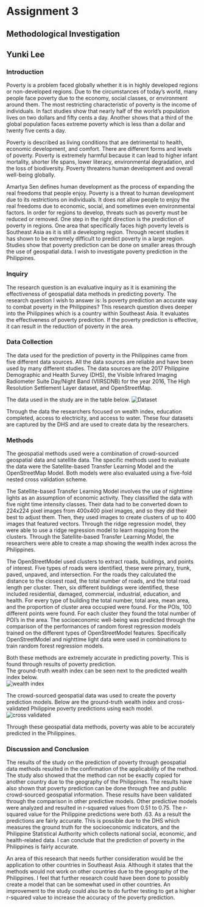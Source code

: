 # Assignment 3

## Methodological Investigation
## Yunki Lee

### Introduction
Poverty is a problem faced globally whether it is in highly developed regions or non-developed regions.  Due to the circumstances of today’s world, many people face poverty due to the economy, social classes, or environment around them.  The most restricting characteristic of poverty is the income of individuals.  In fact studies show that nearly half of the world’s population lives on two dollars and fifty cents a day.  Another shows that a third of the global population faces extreme poverty which is less than a dollar and twenty five cents a day.  

Poverty is described as living conditions that are detrimental to health, economic development, and comfort.  There are different forms and levels of poverty.  Poverty is extremely harmful because it can lead to higher infant mortality, shorter life spans, lower literacy, environmental degradation, and the loss of biodiversity.  Poverty threatens human development and overall well-being globally.

Amartya Sen defines human development as the process of expanding the real freedoms that people enjoy.  Poverty is a threat to human development due to its restrictions on individuals.  It does not allow people to enjoy the real freedoms due to economic, social, and sometimes even environmental factors.  In order for regions to develop, threats such as poverty must be reduced or removed.  One step in the right direction is the prediction of poverty in regions. One area that specifically faces high poverty levels is Southeast Asia as it is still a developing region.  Through recent studies it has shown to be extremely difficult to predict poverty in a large region.
Studies show that poverty prediction can be done on smaller areas through the use of geospatial data.  I wish to investigate poverty prediction in the Philippines.

### Inquiry
The research question is an evaluative inquiry as it is examining the effectiveness of geospatial data methods in predicting poverty.  The research question I wish to answer is: Is poverty prediction an accurate way to combat poverty in the Philippines?  This research question dives deeper into the Philippines which is a country within Southeast Asia.  It evaluates the effectiveness of poverty prediction.  If the poverty prediction is effective, it can result in the reduction of poverty in the area.  

### Data Collection
The data used for the prediction of poverty in the Philippines came from five different data sources.  All the data sources are reliable and have been used by many different studies.  The data sources are the 2017 Philippine Demographic and Health Survey (DHS), the Visible Infrared Imaging Radiometer Suite Day/Night Band (VIIRSDNB) for the year 2016, The High Resolution Settlement Layer dataset, and OpenStreetMap.  

The data used in the study are in the table below.
![Dataset](https://user-images.githubusercontent.com/60199765/80864691-3f929780-8c52-11ea-8c32-4549b610bcc1.png)

Through the data the researchers focused on wealth index, education completed, access to electricity, and access to water.  These four datasets are captured by the DHS and are used to create data by the researchers.  

### Methods
The geospatial methods used were a combination of crowd-sourced geospatial data and satellite data. The specific methods used to evaluate the data were the Satellite-based Transfer Learning Model and the OpenStreetMap Model.  Both models were also evaluated using a five-fold nested cross validation scheme.  

The Satellite-based Transfer Learning Model involves the use of nighttime lights as an assumption of economic activity.  They classified the data with five night time intensity classes.  Their data had to be converted down to 224x224 pixel images from 400x400 pixel images, and so they did their best to adjust them.  Then, they used images to create clusters of up to 400 images that featured vectors.  Through the ridge regression model, they were able to use a ridge regression model to learn mapping from the clusters.  Through the Satellite-based Transfer Learning Model, the researchers were able to create a map showing the wealth index across the Philippines.  

The OpenStreetModel used clusters to extract roads, buildings, and points of interest.  Five types of roads were identified, these were primary, trunk, paved, unpaved, and intersection.  For the roads they calculated the distance to the closest road, the total number of roads, and the total road length per cluster.  Then, six different buildings were identified, these included residential, damaged, commercial, industrial, education, and health.  For every type of building the total number, total area, mean area, and the proportion of cluster area occupied were found.  For the POIs, 100 different points were found.  For each cluster they found the total number of POI’s in the area.  The socioeconomic well-being was predicted through the comparison of the performances of random forest regression models trained on the different types of OpenStreetModel features.  Specifically OpenStreetModel and nighttime light data were used in combinations to train random forest regression models.  

Both these methods are extremely accurate in predicting poverty. This is found through results of poverty prediction.  
The ground-truth wealth index can be seen next to the predicted wealth index below.  
![wealth index](https://user-images.githubusercontent.com/60199765/80864689-3d303d80-8c52-11ea-9354-2a0673e33a97.PNG)

The crowd-sourced geospatial data was used to create the poverty prediction models.  Below are the ground-truth wealth index and cross-validated Philippine poverty predictions using each model.
![cross validated](https://user-images.githubusercontent.com/60199765/80864693-428d8800-8c52-11ea-9b31-f473324780e7.PNG)

Through these geospatial data methods, poverty was able to be accurately predicted in the Philippines.

### Discussion and Conclusion

The results of the study on the prediction of poverty through geospatial data methods resulted in the confirmation of the applicability of the method.  The study also showed that the method can not be exactly copied for another country due to the geography of the Philippines.  The results have also shown that poverty prediction can be done through free and public crowd-sourced geospatial information.  These results have been validated through the comparison in other predictive models.  Other predictive models were analyzed and resulted in r-squared values from 0.51 to 0.75.  The r-squared value for the Philippine predictions were both .63. As a result the predictions are fairly accurate.  This is possible due to the DHS which measures the ground truth for the socioeconomic indicators, and the Philippine Statistical Authority which collects national social, economic, and health-related data.  I can conclude that the prediction of poverty in the Philippines is fairly accurate.  

An area of this research that needs further consideration would be the application to other countries in Southeast Asia.  Although it states that the methods would not work on other countries due to the geography of the Philippines.  I feel that further research could have been done to possibly create a model that can be somewhat used in other countries.  An improvement to the study could also be to do further testing to get a higher r-squared value to increase the accuracy of the poverty prediction.
